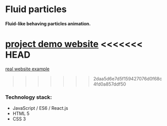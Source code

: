 # Fluid particles

#### Fluid-like behaving particles animation.

[project demo website](http://users.pja.edu.pl/~s17335/fluid-particles/)
<<<<<<< HEAD
=======

[real website example](http://users.pja.edu.pl/~s17335/portfolio/)
>>>>>>> 2daa5d6e7d5f159427076d0f68c4fd0a857ddf50

### Technology stack:
* JavaScript / ES6 / React.js
* HTML 5
* CSS 3
